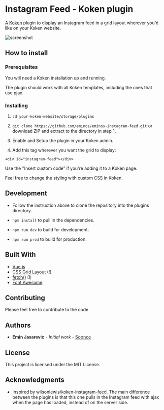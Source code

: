 # Instagram Feed - Koken plugin

A [Koken](http://koken.me) plugin to display an Instagram feed in a grid layout wherever you'd like on your Koken website.

![screenshot](https://i.imgur.com/HCb4AGl.jpg)

## How to install

### Prerequisites

You will need a Koken installation up and running.

The plugin should work with all Koken templates, including the ones that use pjax.

### Installing

1. `cd your-koken-website/storage/plugins`

2. `git clone https://github.com/eminos/eminos-instagram-feed.git` or download ZIP and extract to the directory in step 1.

3. Enable and Setup the plugin in your Koken admin.

4. Add this tag wherever you want the grid to display:

`<div id="instagram-feed"></div>`

Use the "Insert custom code" if you're adding it to a Koken page.

Feel free to change the styling with custom CSS in Koken.

## Development

* Follow the instruction above to clone the repository into the plugins directory.

* `npm install` to pull in the dependencies.

* `npm run dev` to build for development.

* `npm run prod` to build for production.


## Built With

* [Vue.js](https://vuejs.org/)
* [CSS Grid Layout](https://caniuse.com/#feat=css-grid) (!)
* [fetch()](https://caniuse.com/#feat=fetch) (!)
* [Font Awesome](https://fontawesome.com/)

## Contributing

Please feel free to contribute to the code.

## Authors

* **Emin Jasarevic** - *Initial work* - [Soonce](https://www.soonce.com/en)

## License

This project is licensed under the MIT License.

## Acknowledgments

* Inspired by [wilsonlewis/koken-instagram-feed](https://github.com/wilsonlewis/koken-instagram-feed). The main difference between the plugins is that this one pulls in the Instagram feed with ajax when the page has loaded, instead of on the server side.
